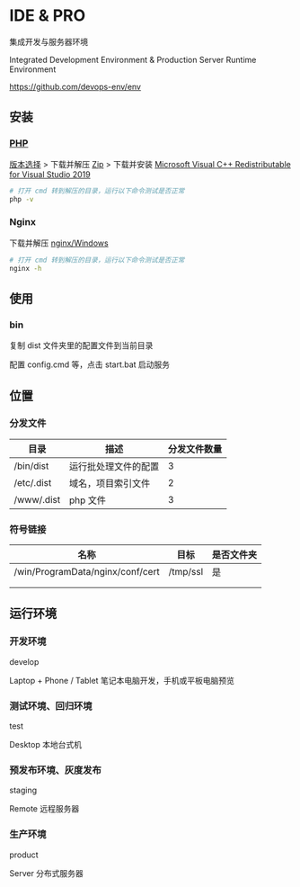 # IDE & PRO

集成开发与服务器环境

Integrated Development Environment & Production Server Runtime Environment

<https://github.com/devops-env/env>



## 安装

### [PHP](https://gitee.com/devops-env/env/edit/master/docs/Software/Runtime_system/PHP.md)

[版本选择](http://php.net/supported-versions.php) > 下载并解压 [Zip](https://windows.php.net/download) > 下载并安装 [Microsoft Visual C++ Redistributable for Visual Studio 2019](https://visualstudio.microsoft.com/downloads/)

```sh
# 打开 cmd 转到解压的目录，运行以下命令测试是否正常
php -v
```

### Nginx

下载并解压 [nginx/Windows](http://nginx.org/en/download.html)

```sh
# 打开 cmd 转到解压的目录，运行以下命令测试是否正常
nginx -h
```



## 使用

### bin

复制 dist 文件夹里的配置文件到当前目录

配置 config.cmd 等，点击 start.bat 启动服务



## 位置

### 分发文件

| 目录       | 描述                 | 分发文件数量 |
| ---------- | -------------------- | ------------ |
| /bin/dist  | 运行批处理文件的配置 | 3            |
| /etc/.dist | 域名，项目索引文件   | 2            |
| /www/.dist | php 文件             | 3            |



### 符号链接

| 名称                             | 目标     | 是否文件夹 |
| -------------------------------- | -------- | ---------- |
| /win/ProgramData/nginx/conf/cert | /tmp/ssl | 是         |
|                                  |          |            |
|                                  |          |            |



## 运行环境

### 开发环境

develop

Laptop + Phone / Tablet 笔记本电脑开发，手机或平板电脑预览

### 测试环境、回归环境

test

Desktop 本地台式机

### 预发布环境、灰度发布

staging

Remote 远程服务器

### 生产环境

product

Server 分布式服务器